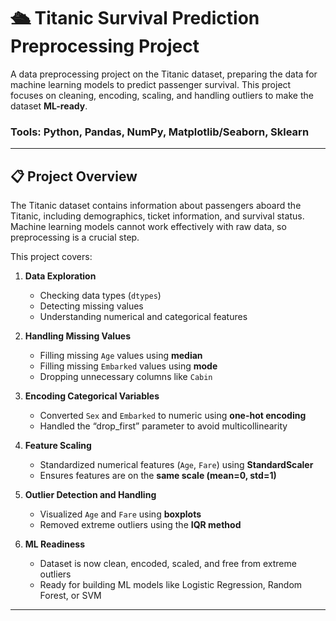 # 🛳 Titanic Survival Prediction Preprocessing Project

A data preprocessing project on the Titanic dataset, preparing the data for machine learning models to predict passenger survival. This project focuses on cleaning, encoding, scaling, and handling outliers to make the dataset **ML-ready**.

### Tools: Python, Pandas, NumPy, Matplotlib/Seaborn, Sklearn
---

## 📋 Project Overview

The Titanic dataset contains information about passengers aboard the Titanic, including demographics, ticket information, and survival status. Machine learning models cannot work effectively with raw data, so preprocessing is a crucial step.

This project covers:

1. **Data Exploration**
   - Checking data types (`dtypes`)
   - Detecting missing values
   - Understanding numerical and categorical features

2. **Handling Missing Values**
   - Filling missing `Age` values using **median**
   - Filling missing `Embarked` values using **mode**
   - Dropping unnecessary columns like `Cabin`

3. **Encoding Categorical Variables**
   - Converted `Sex` and `Embarked` to numeric using **one-hot encoding**
   - Handled the “drop_first” parameter to avoid multicollinearity

4. **Feature Scaling**
   - Standardized numerical features (`Age`, `Fare`) using **StandardScaler**
   - Ensures features are on the **same scale (mean=0, std=1)**

5. **Outlier Detection and Handling**
   - Visualized `Age` and `Fare` using **boxplots**
   - Removed extreme outliers using the **IQR method**

6. **ML Readiness**
   - Dataset is now clean, encoded, scaled, and free from extreme outliers
   - Ready for building ML models like Logistic Regression, Random Forest, or SVM

---



